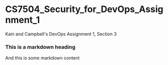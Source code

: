 # CS7504_Security_for_DevOps_Assignment_1
Kain and Campbell's DevOps Assignment 1, Section 3

### This is a markdown heading
And this is some markdown content

